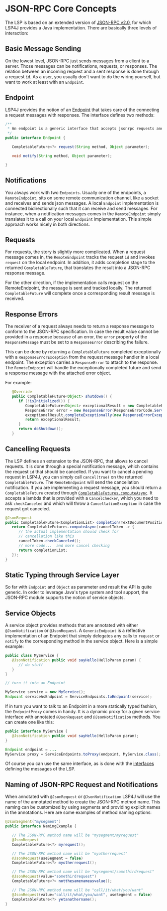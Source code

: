 # JSON-RPC Core Concepts

The LSP is based on an extended version of [JSON-RPC v2.0](https://www.jsonrpc.org/specification), for which LSP4J provides a Java implementation. There are basically three levels of interaction:

## Basic Message Sending

On the lowest level, JSON-RPC just sends messages from a client to a server. Those messages can be notifications, requests, or responses. The relation between an incoming request and a sent response is done through a request `id`. As a user, you usually don't want to do the wiring yourself, but want to work at least with an `Endpoint`.

## Endpoint

LSP4J provides the notion of an [Endpoint](../org.eclipse.lsp4j.jsonrpc/src/main/java/org/eclipse/lsp4j/jsonrpc/Endpoint.java) that takes care of the connecting a request messages with responses. The interface defines two methods:

``` java
/**
 * An endpoint is a generic interface that accepts jsonrpc requests and notifications.
 */
public interface Endpoint {

   CompletableFuture<?> request(String method, Object parameter);

   void notify(String method, Object parameter);

}
```

## Notifications

You always work with two `Endpoints`. Usually one of the endpoints, a `RemoteEndpoint`, sits on some remote communication channel, like a socket and receives and sends json messages. A local `Endpoint` implementation is connected bidirectionally such that it can receive and send messages. For instance, when a notification messages comes in the `RemoteEndpoint` simply translates it to a call on your local `Endpoint` implementation. This simple approach works nicely in both directions.

## Requests

For requests, the story is slightly more complicated. When a request message comes in, the `RemoteEndpoint` tracks the request `id` and invokes `request` on the local endpoint. In addition, it adds completion stage to the returned `CompletableFuture`, that translates the result into a JSON-RPC response message.

For the other direction, if the implementation calls request on the RemoteEndpoint, the message is sent and tracked locally. The returned `CompletableFuture` will complete once a corresponding result message is received.

## Response Errors

The receiver of a request always needs to return a response message to conform to the JSON-RPC specification. In case the result value cannot be provided in a response because of an error, the `error` property of the `ResponseMessage` must be set to a `ResponseError` describing the failure.

This can be done by returning a `CompletableFuture` completed exceptionally with a `ResponseErrorException` from the request message handler in a local endpoint. The exception carries a `ResponseError` to attach to the response. The `RemoteEndpoint` will handle the exceptionally completed future and send a response message with the attached error object.

For example:

```java
   @Override
   public CompletableFuture<Object> shutdown() {
      if (!isInitialized()) {
         CompletableFuture<Object> exceptionalResult = new CompletableFuture<>();
         ResponseError error = new ResponseError(ResponseErrorCode.ServerNotInitialized, "Server was not initialized", null);
         exceptionalResult.completeExceptionally(new ResponseErrorException(error));
         return exceptionalResult;
      }
      return doShutdown();
   }
```

## Cancelling Requests

The LSP defines an extension to the JSON-RPC, that allows to cancel requests. It is done through a special notification message, which contains the request `id` that should be cancelled. If you want to cancel a pending request in LSP4J, you can simply call `cancel(true)` on the returned `CompletableFuture`. The `RemoteEndpoint` will send the cancellation notification. If you are implementing a request message, you should return a `CompletableFuture` created through [`CompletableFutures.computeAsync`](../org.eclipse.lsp4j.jsonrpc/src/main/java/org/eclipse/lsp4j/jsonrpc/CompletableFutures.java#L24). It accepts a lambda that is provided with a `CancelChecker`, which you need to ask `checkCanceled` and which will throw a `CancellationException` in case the request got canceled.

``` java
@JsonRequest
public CompletableFuture<CompletionList> completion(TextDocumentPositionParams position) {
   return CompletableFutures.computeAsync(cancelToken -> {
      // the actual implementation should check for
      // cancellation like this
      cancelToken.checkCanceled();
      // more code...  and more cancel checking
      return completionList;
   });
}
```

## Static Typing through Service Layer

So far with `Endpoint` and `Object` as parameter and result the API is quite generic. In order to leverage Java's type system and tool support, the JSON-RPC module supports the notion of service objects.

## Service Objects

A service object provides methods that are annotated with either `@JsonNotification` or `@JsonRequest`. A `GenericEndpoint` is a reflective implementation of an Endpoint that simply delegates any calls to `request` or `notify` to the corresponding method in the service object. Here is a simple example:

``` java
public class MyService {
   @JsonNotification public void sayHello(HelloParam param) {
      // do stuff
   }
}

// turn it into an Endpoint

MyService service = new MyService();
Endpoint serviceAsEndpoint = ServiceEndpoints.toEndpoint(service);
```

If in turn you want to talk to an Endpoint in a more statically typed fashion, the `EndpointProxy` comes in handy. It is a dynamic proxy for a given service interface with annotated `@JsonRequest` and `@JsonNotification` methods. You can create one like this:

``` java
public interface MyService {
   @JsonNotification public void sayHello(HelloParam param);
}

Endpoint endpoint = ...
MyService proxy = ServiceEndpoints.toProxy(endpoint, MyService.class);
```

Of course you can use the same interface, as is done with the [interfaces](../org.eclipse.lsp4j/src/main/java/org/eclipse/lsp4j/services/LanguageServer.java) defining the messages of the LSP.

## Naming of JSON-RPC Request and Notifications

When annotated with `@JsonRequest` or `@JsonNotification` LSP4J will use the name of the annotated method to create the JSON-RPC method name. This naming can be customized by using segments and providing explicit names in the annotations. Here are some examples of method naming options:

```java
@JsonSegment("mysegment")
public interface NamingExample {

   // The JSON-RPC method name will be "mysegment/myrequest"
   @JsonRequest
   CompletableFuture<?> myrequest();

   // The JSON-RPC method name will be "myotherrequest"
   @JsonRequest(useSegment = false)
   CompletableFuture<?> myotherrequest();

   // The JSON-RPC method name will be "mysegment/somethirdrequest"
   @JsonRequest(value="somethirdrequest")
   CompletableFuture<?> notthesamenameasvalue();

   // The JSON-RPC method name will be "call/it/what/you/want"
   @JsonRequest(value="call/it/what/you/want", useSegment = false)
   CompletableFuture<?> yetanothername();
}
```
